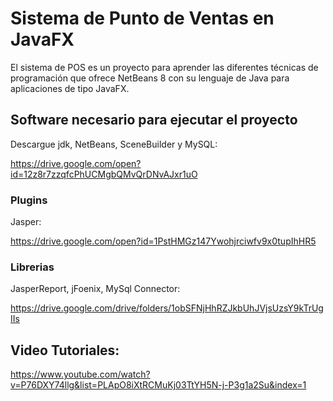# Sistema de Punto de Ventas en JavaFX

El sistema de POS es un proyecto para aprender las diferentes técnicas de programación que ofrece NetBeans 8 con su lenguaje de Java para aplicaciones de tipo JavaFX. 

## Software necesario para ejecutar el proyecto

Descargue jdk, NetBeans, SceneBuilder y MySQL: 

https://drive.google.com/open?id=12z8r7zzqfcPhUCMgbQMvQrDNvAJxr1uO

### Plugins

Jasper:

https://drive.google.com/open?id=1PstHMGz147Ywohjrciwfv9x0tupIhHR5

### Librerias

JasperReport, jFoenix, MySql Connector:

https://drive.google.com/drive/folders/1obSFNjHhRZJkbUhJVjsUzsY9kTrUgIIs

## Video Tutoriales:

https://www.youtube.com/watch?v=P76DXY74llg&list=PLApO8iXtRCMuKj03TtYH5N-j-P3g1a2Su&index=1

